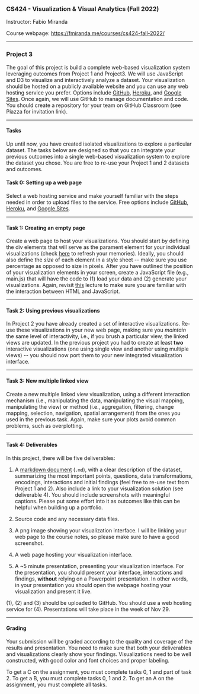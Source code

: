 ### CS424 - Visualization & Visual Analytics (Fall 2022)

Instructor: Fabio Miranda

Course webpage: https://fmiranda.me/courses/cs424-fall-2022/

---

### Project 3
The goal of this project is build a complete web-based visualization system leveraging outcomes from Project 1 and Project3. We will use JavaScript and D3 to visualize and interactively analyze a dataset. Your visualization should be hosted on a publicly available website and you can use any web hosting service you prefer. Options include [GitHub](https://pages.github.com/), [Heroku](https://www.heroku.com/students), and [Google Sites](https://sites.google.com/). Once again, we will use GitHub to manage documentation and code. You should create a repository for your team on GitHub Classroom (see Piazza for invitation link).

---

#### Tasks

Up until now, you have created isolated visualizations to explore a particular dataset. The tasks below are designed so that you can integrate your previous outcomes into a single web-based visualization system to explore the dataset you chose. You are free to re-use your Project 1 and 2 datasets and outcomes.

#### Task 0: Setting up a web page

Select a web hosting service and make yourself familiar with the steps needed in order to upload files to the service. Free options include [GitHub](https://pages.github.com/), [Heroku](https://www.heroku.com/students), and [Google Sites](https://sites.google.com/).

---

#### Task 1: Creating an empty page

Create a web page to host your visualizations. You should start by defining the div elements that will serve as the parament element for your individual visualizations (check [here](https://fmiranda.me/courses/cs424-slides/05-d3.pdf) to refresh your memories). Ideally, you should also define the *size* of each element in a style sheet -- make sure you use percentage as opposed to size in pixels. After you have outlined the position of your visualization elements in your screen, create a JavaScript file (e.g., main.js) that will have the code to (1) load your data and (2) generate your visualizations. Again, revisit [this](https://fmiranda.me/courses/cs424-slides/05-d3.pdf) lecture to make sure you are familiar with the interaction between HTML and JavaScript.


---

#### Task 2: Using previous visualizations

In Project 2 you have already created a set of interactive visualizations. Re-use these visualizations in your new web page, making sure you *maintain* the same level of interactivity, i.e., if you brush a particular view, the linked views are updated. In the previous project you had to create at least **two** interactive visualizations (one using single view and another using multiple views) -- you should now port them to your new integrated visualization interface.

---

#### Task 3: New multiple linked view

Create a new multiple linked view visualization, using a different interaction mechanism (i.e., manipulating the data, manipulating the visual mapping, manipulating the view) or method (i.e., aggregation, filtering, change mapping, selection, navigation, spatial arrangement) from the ones you used in the previous task. Again, make sure your plots avoid common problems, such as overplotting.

---

#### Task 4: Deliverables

In this project, there will be five deliverables:

1) A [markdown document](https://www.markdownguide.org/getting-started/) (``.md``), with a clear description of the dataset, summarizing the most important points, questions, data transformations, encodings, interactions and initial findings (feel free to re-use text from Project 1 and 2). Also include a link to your visualization solution (see deliverable 4). You should include screenshots with meaningful captions. Please put some effort into it as outcomes like this can be helpful when building up a portfolio.

2) Source code and any necessary data files.

3) A png image showing your visualization interface. I will be linking your web page to the course notes, so please make sure to have a good screenshot.

4) A web page hosting your visualization interface.

5) A ~5 minute presentation, presenting your visualization interface. For the presentation, you should present your interface, interactions and findings, **without** relying on a Powerpoint presentation. In other words, in your presentation you should open the webpage hosting your visualization and present it live.

(1), (2) and (3) should be uploaded to GitHub. You should use a web hosting service for (4). Presentations will take place in the week of Nov 29.

---

#### Grading

Your submission will be graded according to the quality and coverage of the results and presentation. You need to make sure that both your deliverables and visualizations clearly show your findings. Visualizations need to be well constructed, with good color and font choices and proper labeling.

To get a C on the assignment, you must complete tasks 0, 1 and part of task 2. To get a B, you must complete tasks 0, 1 and 2. To get an A on the assignment, you must complete all tasks.
